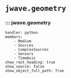 # `jwave.geometry`

### ::: jwave.geometry
    handler: python
    members:
        - Medium
        - Sources
        - ComplexSources
        - Sensors
        - TimeAxis
    show_root_heading: true
    show_source: false
    show_object_full_path: True